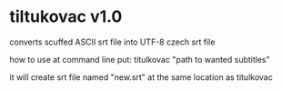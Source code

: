 # tiltukovac v1.0

converts scuffed ASCII srt file into UTF-8 czech srt file


how to use
at command line put: titulkovac "path to wanted subtitles"


it will create srt file named "new.srt" at the same location as titulkovac
